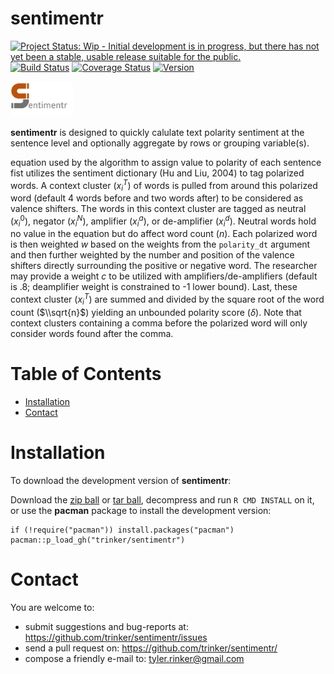 sentimentr
============


[![Project Status: Wip - Initial development is in progress, but there
has not yet been a stable, usable release suitable for the
public.](http://www.repostatus.org/badges/0.1.0/wip.svg)](http://www.repostatus.org/#wip)
[![Build
Status](https://travis-ci.org/trinker/sentimentr.svg?branch=master)](https://travis-ci.org/trinker/sentimentr)
[![Coverage
Status](https://coveralls.io/repos/trinker/sentimentr/badge.svg?branch=master)](https://coveralls.io/r/trinker/sentimentr?branch=master)
<a href="https://img.shields.io/badge/Version-0.0.1-orange.svg"><img src="https://img.shields.io/badge/Version-0.0.1-orange.svg" alt="Version"/></a>
</p>
<img src="inst/sentimentr_logo/r_sentimentr.png" width="100" alt="readability Logo">

**sentimentr** is designed to quickly calulate text polarity sentiment
at the sentence level and optionally aggregate by rows or grouping
variable(s).

equation used by the algorithm to assign value to polarity of each
sentence fist utilizes the sentiment dictionary (Hu and Liu, 2004) to
tag polarized words. A context cluster (*x*<sub>*i*</sub><sup>*T*</sup>)
of words is pulled from around this polarized word (default 4 words
before and two words after) to be considered as valence shifters. The
words in this context cluster are tagged as neutral
(*x*<sub>*i*</sub><sup>0</sup>), negator
(*x*<sub>*i*</sub><sup>*N*</sup>), amplifier
(*x*<sub>*i*</sub><sup>*a*</sup>), or de-amplifier
(*x*<sub>*i*</sub><sup>*d*</sup>). Neutral words hold no value in the
equation but do affect word count (*n*). Each polarized word is then
weighted *w* based on the weights from the `polarity_dt` argument and
then further weighted by the number and position of the valence shifters
directly surrounding the positive or negative word. The researcher may
provide a weight *c* to be utilized with amplifiers/de-amplifiers
(default is .8; deamplifier weight is constrained to -1 lower bound).
Last, these context cluster (*x*<sub>*i*</sub><sup>*T*</sup>) are summed
and divided by the square root of the word count ($\\sqrt{n}$) yielding
an unbounded polarity score (*δ*). Note that context clusters containing
a comma before the polarized word will only consider words found after
the comma.


Table of Contents
============

-   [Installation](#installation)
-   [Contact](#contact)

Installation
============


To download the development version of **sentimentr**:

Download the [zip
ball](https://github.com/trinker/sentimentr/zipball/master) or [tar
ball](https://github.com/trinker/sentimentr/tarball/master), decompress
and run `R CMD INSTALL` on it, or use the **pacman** package to install
the development version:

    if (!require("pacman")) install.packages("pacman")
    pacman::p_load_gh("trinker/sentimentr")

Contact
=======

You are welcome to: 
* submit suggestions and bug-reports at: <https://github.com/trinker/sentimentr/issues> 
* send a pull request on: <https://github.com/trinker/sentimentr/> 
* compose a friendly e-mail to: <tyler.rinker@gmail.com>
